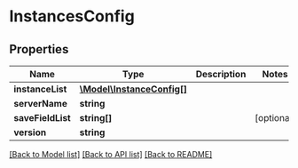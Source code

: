 # InstancesConfig

## Properties
Name | Type | Description | Notes
------------ | ------------- | ------------- | -------------
**instanceList** | [**\Model\InstanceConfig[]**](InstanceConfig.md) |  | 
**serverName** | **string** |  | 
**saveFieldList** | **string[]** |  | [optional] 
**version** | **string** |  | 

[[Back to Model list]](../README.md#documentation-for-models) [[Back to API list]](../README.md#documentation-for-api-endpoints) [[Back to README]](../README.md)



